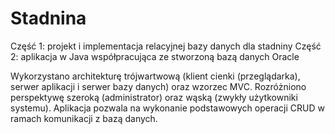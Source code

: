 # Stadnina
Część 1: projekt i implementacja relacyjnej bazy danych dla stadniny
Część 2: aplikacja w Java współpracująca ze stworzoną bazą danych Oracle

Wykorzystano architekturę trójwartwową (klient cienki (przeglądarka), serwer aplikacji i serwer bazy danych) oraz wzorzec MVC. Rozróżniono perspektywę szeroką (administrator) oraz wąską (zwykły użytkowniki systemu). Aplikacja pozwala na wykonanie podstawowych operacji CRUD w ramach komunikacji z bazą danych.
